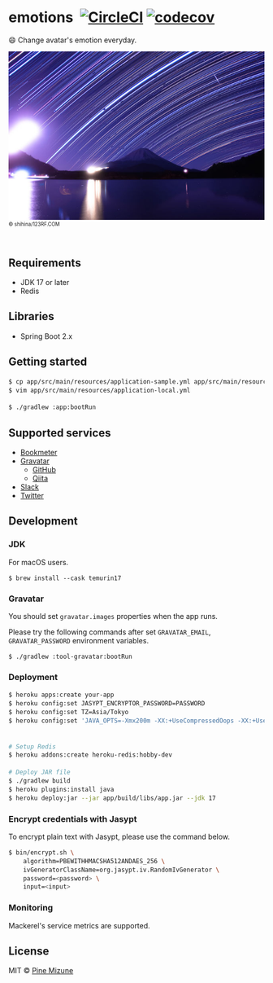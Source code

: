 # emotions &nbsp;[![CircleCI](https://circleci.com/gh/pine/emotions/tree/main.svg?style=shield&circle-token=9aff416dfaefc86bc002a0b7630386b32079fd88)](https://circleci.com/gh/pine/emotions/tree/main) [![codecov](https://codecov.io/gh/pine/emotions/branch/master/graph/badge.svg)](https://codecov.io/gh/pine/emotions)
:smile: Change avatar's emotion everyday.

![](images/resized.jpg)<br>
<sup><sup>&copy; shihina/123RF.COM</sup></sup>
<br>
<br>

## Requirements

- JDK 17 or later
- Redis

## Libraries

- Spring Boot 2.x

## Getting started

```sh
$ cp app/src/main/resources/application-sample.yml app/src/main/resources/application-local.yml
$ vim app/src/main/resources/application-local.yml

$ ./gradlew :app:bootRun
```

## Supported services

- [Bookmeter](https://bookmeter.com/)
- [Gravatar](https://gravatar.com/)
  - [GitHub](https://github.com/)
  - [Qiita](https://qiita.com/)
- [Slack](https://slack.com)
- [Twitter](https://twitter.com)

## Development
### JDK
For macOS users.

```
$ brew install --cask temurin17
```

### Gravatar
You should set `gravatar.images` properties when the app runs.

Please try the following commands after set `GRAVATAR_EMAIL`, `GRAVATAR_PASSWORD` environment variables.

```
$ ./gradlew :tool-gravatar:bootRun
```

### Deployment

```sh
$ heroku apps:create your-app
$ heroku config:set JASYPT_ENCRYPTOR_PASSWORD=PASSWORD
$ heroku config:set TZ=Asia/Tokyo
$ heroku config:set 'JAVA_OPTS=-Xmx200m -XX:+UseCompressedOops -XX:+UseStringDeduplication -Dlog4j2.formatMsgNoLookups=true'


# Setup Redis
$ heroku addons:create heroku-redis:hobby-dev

# Deploy JAR file
$ ./gradlew build
$ heroku plugins:install java
$ heroku deploy:jar --jar app/build/libs/app.jar --jdk 17
```

### Encrypt credentials with Jasypt
To encrypt plain text with Jasypt, please use the command below.

```sh
$ bin/encrypt.sh \
    algorithm=PBEWITHHMACSHA512ANDAES_256 \
    ivGeneratorClassName=org.jasypt.iv.RandomIvGenerator \
    password=<password> \
    input=<input>
```

### Monitoring
Mackerel's service metrics are supported.

## License
MIT &copy; [Pine Mizune](https://profile.pine.moe/)
